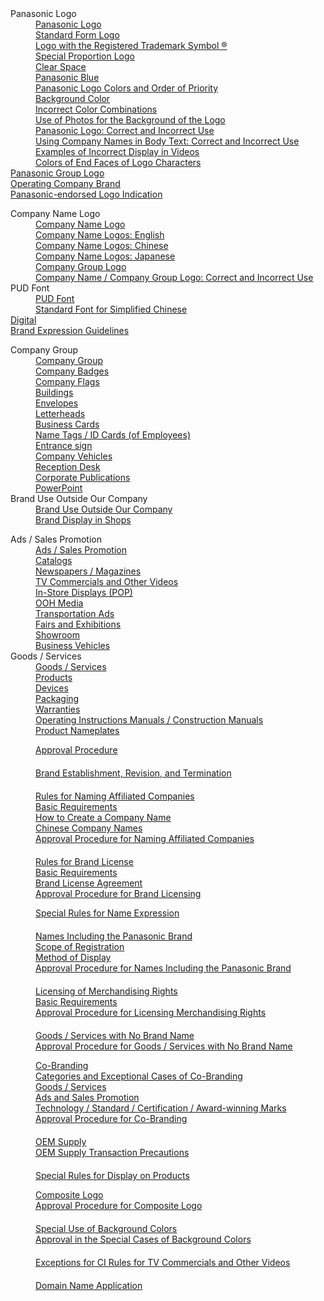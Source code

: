 <nav>
<div class="col1">
<dl>
<dt>Panasonic Logo</dt>
<dd><a href="/en/guidelines/gl_be_pl_plogo_en.html">Panasonic Logo</a></dd>
<dd><a href="/en/guidelines/gl_be_pl_standardlogo_en.html">Standard Form Logo</a></dd>
<dd><a href="/en/guidelines/gl_be_pl_rtrademark_en.html">Logo with the Registered Trademark Symbol ®</a></dd>
<dd><a href="/en/guidelines/gl_be_pl_spe_proportion_en.html">Special Proportion Logo</a></dd>
<dd><a href="/en/guidelines/gl_be_pl_clearspace_en.html">Clear Space</a></dd>
<dd><a href="/en/guidelines/gl_be_pl_panablue_en.html">Panasonic Blue</a></dd>
<dd><a href="/en/guidelines/gl_be_pl_colorpriority_en.html">Panasonic Logo Colors and Order of Priority</a></dd>
<dd><a href="/en/guidelines/gl_be_pl_backcolor_en.html">Background Color</a></dd>
<dd><a href="/en/guidelines/gl_be_pl_colcombi_en.html">Incorrect Color Combinations</a></dd>
<dd><a href="/en/guidelines/gl_be_pl_backphoto_en.html">Use of Photos for the Background of the Logo</a></dd>
<dd><a href="/en/guidelines/gl_be_pl_corincor_en.html">Panasonic Logo: Correct and Incorrect Use</a></dd>
<dd><a href="/en/guidelines/gl_be_cl_bodytext_corincor_en.html">Using Company Names in Body Text: Correct and Incorrect Use</a></dd>
<dd><a href="/en/guidelines/gl_be_pl_exdispvideo_en.html">Examples of Incorrect Display in Videos</a></dd>
<dd><a href="/en/guidelines/gl_be_pl_edgecolor_en.html">Colors of End Faces of Logo Characters</a></dd>

<dt><a href="/en/guidelines/gl_be_pg_pgrouplogo_en.html">Panasonic Group Logo</a></dt>
<dt><a href="/en/guidelines/gl_be_businessbrands_en.html">Operating Company Brand</a></dt>
<dt><a href="/en/guidelines/gl_be_ig_pendorsed_indica_en.html">Panasonic-endorsed Logo Indication</a></dt>
</dl>
</div>
<div class="col2">
<dl>
<dt>Company Name Logo</dt>
<dd><a href="/en/guidelines/gl_be_cl_comlogo_en.html">Company Name Logo</a></dd>
<dd><a href="/en/guidelines/gl_be_cl_E_divaffcomlogo_en.html">Company Name Logos: English</a></dd>
<dd><a href="/en/guidelines/gl_be_cl_Z_divaffcomlogo_en.html">Company Name Logos: Chinese</a></dd>
<dd><a href="/en/guidelines/gl_be_cl_J_divaffcomlogo_en.html">Company Name Logos: Japanese</a></dd>
<dd><a href="/en/guidelines/gl_be_cl_grouplogo_en.html">Company Group Logo</a></dd>
<dd><a href="/en/guidelines/gl_be_cl_group_corincor_en.html">Company Name / Company Group Logo: Correct and Incorrect Use</a></dd>
<dt>PUD Font</dt>
<dd><a href="/en/guidelines/gl_be_pf_pudfont_en.html">PUD Font</a></dd>
<dd><a href="/en/guidelines/gl_be_pf_chinesefont_en.html">Standard Font for Simplified Chinese</a></dd>
<dt><a href="/en/guidelines/gl_ap_di_digital_en.html">Digital</a></dt>
<dt><a href="/en/guidelines/gl_ab_scope_en.html">Brand Expression Guidelines</a></dt>
</dl>
</div>
<div class="col3">
<dl>
<dt>Company Group</dt>
<dd><a href="/en/guidelines/gl_ap_cg_comgroup_en.html">Company Group</a></dd>
<dd><a href="/en/guidelines/gl_ap_cg_badges_en.html">Company Badges</a></dd>
<dd><a href="/en/guidelines/gl_ap_cg_flags_en.html">Company Flags</a></dd>
<dd><a href="/en/guidelines/gl_ap_cg_buildings_en.html">Buildings</a></dd>
<dd><a href="/en/guidelines/gl_ap_cg_envelopes_en.html">Envelopes</a></dd>
<dd><a href="/en/guidelines/gl_ap_cg_letterheads_en.html">Letterheads</a></dd>
<dd><a href="/en/guidelines/gl_ap_cg_businesscards_en.html">Business Cards</a></dd>
<dd><a href="/en/guidelines/gl_ap_cg_nametags_en.html">Name Tags / ID Cards (of Employees)</a></dd>
<dd><a href="/en/guidelines/gl_ap_cg_entranssign_en.html">Entrance sign</a></dd>
<dd><a href="/en/guidelines/gl_ap_cg_com_vehicles_en.html">Company Vehicles</a></dd>
<dd><a href="/en/guidelines/gl_ap_cg_receptiondesk_en.html">Reception Desk</a></dd>
<dd><a href="/en/guidelines/gl_ap_cg_publications_en.html">Corporate Publications</a></dd>
<dd><a href="/en/guidelines/gl_ap_cg_powerpoint_en.html">PowerPoint</a></dd>
<dt>Brand Use Outside Our Company</dt>
<dd><a href="/en/guidelines/gl_ap_os_branduse_outside_en.html">Brand Use Outside Our Company</a></dd>
<dd><a href="/en/guidelines/gl_ap_os_branddisp_shop_en.html">Brand Display in Shops</a></dd>
</dl>
</div>
<div class="col4">
<dl>
<dt>Ads / Sales Promotion</dt>
<dd><a href="/en/guidelines/gl_ap_as_adsales_promo_en.html">Ads / Sales Promotion</a></dd>
<dd><a href="/en/guidelines/gl_ap_as_catalogs_en.html">Catalogs</a></dd>
<dd><a href="/en/guidelines/gl_ap_as_newsp_maga_en.html">Newspapers / Magazines</a></dd>
<dd><a href="/en/guidelines/gl_ap_as_tvcm_en.html">TV Commercials and Other Videos</a></dd>
<dd><a href="/en/guidelines/gl_ap_as_pop_en.html">In-Store Displays (POP)</a></dd>
<dd><a href="/en/guidelines/gl_ap_as_ooh_media_en.html">OOH Media</a></dd>
<dd><a href="/en/guidelines/gl_ap_as_trans_ads_en.html">Transportation Ads</a></dd>
<dd><a href="/en/guidelines/gl_ap_as_fair_exhibition_en.html">Fairs and Exhibitions</a></dd>
<dd><a href="/en/guidelines/gl_ap_as_showroom_en.html">Showroom</a></dd>
<dd><a href="/en/guidelines/gl_ap_as_sales_vehicles_en.html">Business Vehicles</a></dd>
<dt>Goods / Services</dt>
<dd><a href="/en/guidelines/gl_ap_ps_goodsservices_en.html">Goods / Services</a></dd>
<dd><a href="/en/guidelines/gl_ap_ps_products_en.html">Products</a></dd>
<dd><a href="/en/guidelines/gl_ap_ps_devices_en.html">Devices</a></dd>
<dd><a href="/en/guidelines/gl_ap_ps_packaging_en.html">Packaging</a></dd>
<dd><a href="/en/guidelines/gl_ap_ps_warranties_en.html">Warranties</a></dd>
<dd><a href="/en/guidelines/gl_ap_ps_opemanuals_en.html">Operating Instructions Manuals / Construction Manuals</a></dd>
<dd><a href="/en/guidelines/gl_ap_ps_nameplate_en.html">Product Nameplates</a></dd>
</dl>
</div>
</nav>
<nav>
<div class="col1">
<dl>
<dd><a href="/en/rules_approval/cr_procedure_en.html">Approval Procedure</a></dd>
<dd class="spdd">　</dd>
<dd><a href="/en/rules_approval/cr_estarevision_termi_en.html">Brand Establishment, Revision, and Termination</a></dd>
<dd class="spdd">　</dd>
<dd><a href="/en/rules_approval/cr_cn_rulenaming_affil_en.html">Rules for Naming Affiliated Companies</a></dd>
<dd><a href="/en/rules_approval/cr_cn_basic_requirement_en.html">Basic Requirements</a></dd>
<dd><a href="/en/rules_approval/cr_cn_create_comname_en.html">How to Create a Company Name</a></dd>
<dd><a href="/en/rules_approval/cr_cn_chine_comname_en.html">Chinese Company Names</a></dd>
<dd><a href="/en/rules_approval/cr_cn_nameaffil_com_en.html">Approval Procedure for Naming Affiliated Companies</a></dd>
<dd class="spdd">　</dd>
<dd><a href="/en/rules_approval/cr_tr_brand_license_en.html">Rules for Brand License</a></dd>
<dd><a href="/en/rules_approval/cr_tr_basic_requirements_en.html">Basic Requirements</a></dd>
<dd><a href="/en/rules_approval/cr_tr_agreement_en.html">Brand License Agreement</a></dd>
<dd><a href="/en/rules_approval/cr_tr_app_licensing_en.html">Approval Procedure for Brand Licensing</a></dd>
</dl>
</div>
<div class="col2">
<dl>
<dd><a href="/en/rules_approval/cr_corprules_standard_names_en.html">Special Rules for Name Expression</a></dd>
<dd class="spdd">　</dd>
<dd><a href="/en/rules_approval/cr_na_panasonic_brand_en.html">Names Including the Panasonic Brand</a></dd>
<dd><a href="/en/rules_approval/cr_na_scope_registration_en.html">Scope of Registration</a></dd>
<dd><a href="/en/rules_approval/cr_na_method_disp_en.html">Method of Display</a></dd>
<dd><a href="/en/rules_approval/cr_na_app_name_pbrand_en.html">Approval Procedure for Names Including the Panasonic Brand</a></dd>
<dd class="spdd">　</dd>
<dd><a href="/en/rules_approval/cr_mc_licens_merchand_en.html">Licensing of Merchandising Rights</a></dd>
<dd><a href="/en/rules_approval/cr_mc_basic_requirement_en.html">Basic Requirements</a></dd>
<dd><a href="/en/rules_approval/cr_mc_app_licensing_en.html">Approval Procedure for Licensing Merchandising Rights</a></dd>
<dd class="spdd">　</dd>
<dd><a href="/en/rules_approval/cr_nb_good_service_en.html">Goods / Services with No Brand Name</a></dd>
<dd><a href="/en/rules_approval/cr_nb_app_good_service_en.html">Approval Procedure for Goods / Services with No Brand Name</a></dd>
</dl>
</div>
<div class="col3">
<dl>
<dd><a href="/en/rules_approval/cr_cs_cobranding_en.html">Co-Branding</a></dd>
<dd><a href="/en/rules_approval/cr_cs_ope_cobrand_en.html">Categories and Exceptional Cases of Co-Branding</a></dd>
<dd><a href="/en/rules_approval/cr_cs_good_service_en.html">Goods / Services</a></dd>
<dd><a href="/en/rules_approval/cr_cs_promotion_en.html">Ads and Sales Promotion</a></dd>
<dd><a href="/en/rules_approval/cr_cs_tech_standard_mark_en.html">Technology / Standard / Certification / Award-winning Marks</a></dd>
<dd><a href="/en/rules_approval/cr_cs_app_cobrand_en.html">Approval Procedure for Co-Branding</a></dd>
<dd class="spdd">　</dd>
<dd><a href="/en/rules_approval/cr_oe_oem_en.html">OEM Supply</a></dd>
<dd><a href="/en/rules_approval/cr_oe_oem_transprecaut_en.html">OEM Supply Transaction Precautions</a></dd>
<dd class="spdd">　</dd>
<dd><a href="/en/rules_approval/cr_sp_disp_product_en.html">Special Rules for Display on Products</a></dd>
</dl>
</div>
<div class="col4">
<dl>
<dd><a href="/en/rules_approval/cr_co_composite_logo_en.html">Composite Logo</a></dd>
<dd><a href="/en/rules_approval/cr_co_app_composite_logo_en.html">Approval Procedure for Composite Logo</a></dd>
<dd class="spdd">　</dd>
<dd><a href="/en/rules_approval/cr_co_spe_backcolor_en.html">Special Use of Background Colors</a></dd>
<dd><a href="/en/rules_approval/cr_co_app_backcolor_en.html">Approval in the Special Cases of Background Colors</a></dd>
<dd class="spdd">　</dd>
<dd><a href="/en/guidelines/gl_ap_as_tvcm_en.html">Exceptions for CI Rules for TV Commercials and Other Videos</a></dd>
<dd class="spdd">　</dd>
<dd><a href="/en/rules_approval/cr_domain_name_en.html">Domain Name Application</a></dd>
</dl>
</div>
</nav>